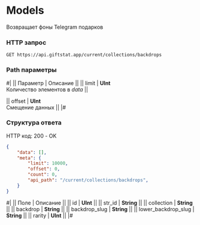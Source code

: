 # Models

Возвращает фоны Telegram подарков

### HTTP запрос
```
GET https://api.giftstat.app/current/collections/backdrops
```

### Path параметры
#|
|| Параметр | Описание ||
|| 
limit 
| 
**UInt**\
Количество элементов в *data*
||

|| 
offset 
| 
**UInt**\
Смещение данных
||
|#


### Структура ответа

HTTP код: 200 - OK

```json
{
    "data": [],
    "meta": {
        "limit": 10000, 
        "offset": 0,
        "count": 0,
        "api_path": "/current/collections/backdrops",
    }
}
```


#|
|| Поле | Описание ||
|| id | **UInt** ||
|| str_id | **String** ||
|| collection | **String** ||
|| backdrop | **String** ||
|| backdrop_slug | **String** ||
|| lower_backdrop_slug | **String** ||
|| rarity | **UInt** ||
|#

